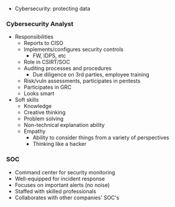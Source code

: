 - Cybersecurity: protecting data

### Cybersecurity Analyst

- Responsibilities
	- Reports to CISO
	- Implements/configures security controls
		- FW, IDPS, etc
	- Role in CSIRT/SOC
	- Auditing processes and procedures
		- Due diligence on 3rd parties, employee training
	- Risk/vuln assessments, participates in pentests
	- Participates in GRC
	- Looks smart
- Soft skills
	- Knowledge
	- Creative thinking
	- Problem solving
	- Non-technical explanation ability
	- Empathy
		- Ability to consider things from a variety of perspectives
		- Thinking like a hacker

### SOC

- Command center for security monitoring
- Well-equipped for incident response
- Focuses on important alerts (no noise)
- Staffed with skilled professionals
- Collaborates with other companies' SOC's